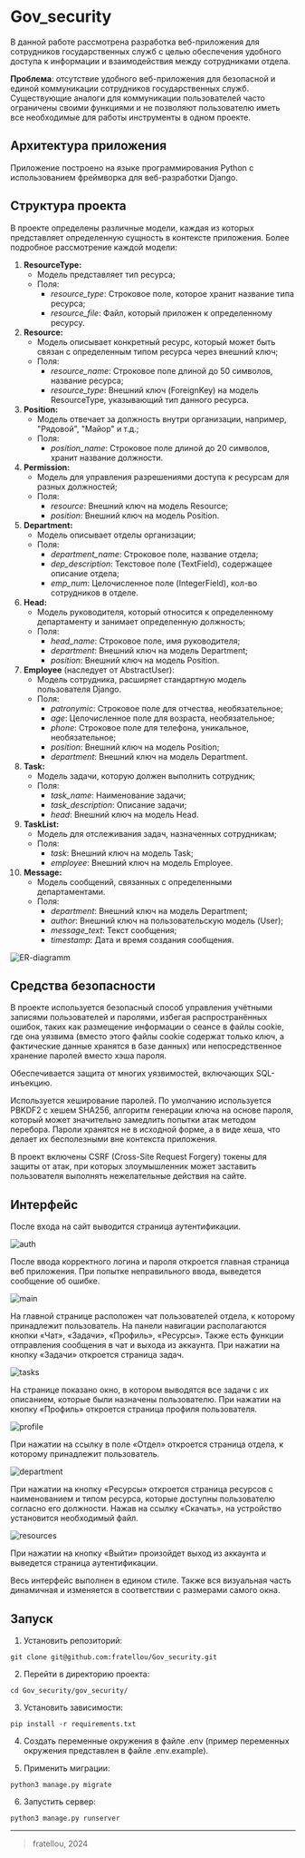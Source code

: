 # Gov_security

В данной работе рассмотрена разработка веб-приложения для сотрудников государственных служб с целью обеспечения удобного доступа к информации и взаимодействия между сотрудниками отдела.

**Проблема**: отсутствие удобного веб-приложения для безопасной и единой коммуникации сотрудников государственных служб. Существующие аналоги для коммуникации пользователей часто ограничены своими функциями и не позволяют пользователю иметь все необходимые для работы инструменты в одном проекте.

## Архитектура приложения

Приложение построено на языке программирования Python с использованием фреймворка для веб-разработки Django.

## Структура проекта

В проекте определены различные модели, каждая из которых представляет определенную сущность в контексте приложения. Более подробное рассмотрение каждой модели:

1. **ResourceType:**
    - Модель представляет тип ресурса;
    - Поля: 
        - *resource_type*: Строковое поле, которое хранит название типа ресурса; 
        - *resource_file*: Файл, который приложен к определенному ресурсу.
2. **Resource:**
    - Модель описывает конкретный ресурс, который может быть связан с определенным типом ресурса через внешний ключ;
    - Поля: 
        - *resource_name*: Строковое поле длиной до 50 символов, название ресурса; 
        - *resource_type*: Внешний ключ (ForeignKey) на модель ResourceType, указывающий тип данного ресурса.
3. **Position:**
    - Модель отвечает за должность внутри организации, например, "Рядовой", "Майор" и т.д.;
    - Поля: 
        - *position_name*: Строковое поле длиной до 20 символов, хранит название должности.
4. **Permission:**
    - Модель для управления разрешениями доступа к ресурсам для разных должностей;
    - Поля: 
        - *resource*: Внешний ключ на модель Resource; 
        - *position*: Внешний ключ на модель Position.
5. **Department:**
    - Модель описывает отделы организации;
    - Поля: 
        - *department_name*: Строковое поле, название отдела; 
        - *dep_description*: Текстовое поле (TextField), содержащее описание отдела; 
        - *emp_num*: Целочисленное поле (IntegerField), кол-во сотрудников в отделе.
6. **Head:**
    - Модель руководителя, который относится к определенному департаменту и занимает определенную должность;
    - Поля: 
        - *head_name*: Строковое поле, имя руководителя; 
        - *department*: Внешний ключ на модель Department; 
        - *position*: Внешний ключ на модель Position.
7. **Employee** (наследует от AbstractUser):
    - Модель сотрудника, расширяет стандартную модель пользователя Django.
    - Поля: 
        - *patronymic*: Строковое поле для отчества, необязательное; 
        - *age*: Целочисленное поле для возраста, необязательное; 
        - *phone*: Строковое поле для телефона, уникальное, необязательное; 
        - *position*: Внешний ключ на модель Position; 
        - *department*: Внешний ключ на модель Department.
8. **Task:**
    - Модель задачи, которую должен выполнить сотрудник;
    - Поля: 
        - *task_name*: Наименование задачи; 
        - *task_description*: Описание задачи; 
        - *head*: Внешний ключ на модель Head.
9. **TaskList:**
    - Модель для отслеживания задач, назначенных сотрудникам;
    - Поля: 
        - *task*: Внешний ключ на модель Task; 
        - *employee*: Внешний ключ на модель Employee.
10. **Message:**
    - Модель сообщений, связанных с определенными департаментами.
    - Поля: 
        - *department*: Внешний ключ на модель Department; 
        - *author*: Внешний ключ на пользовательскую модель (User); 
        - *message_text*: Текст сообщения; 
        - *timestamp*: Дата и время создания сообщения.

![ER-diagramm](./gov_security/gov_security/media/ER-diagramm.png)

## Средства безопасности

В проекте используется безопасный способ управления учётными записями пользователей и паролями, избегая распространённых ошибок, таких как размещение информации о сеансе в файлы cookie, где она уязвима (вместо этого файлы cookie содержат только ключ, а фактические данные хранятся в базе данных) или непосредственное хранение паролей вместо хэша пароля.

Обеспечивается защита от многих уязвимостей, включающих SQL-инъекцию. 

Используется хеширование паролей. По умолчанию используется PBKDF2 с хешем SHA256, алгоритм генерации ключа на основе пароля, который может значительно замедлить попытки атак методом перебора. Пароли хранятся не в исходной форме, а в виде хеша, что делает их бесполезными вне контекста приложения.

В проект включены CSRF (Cross-Site Request Forgery) токены для защиты от атак, при которых злоумышленник может заставить пользователя выполнять нежелательные действия на сайте.

## Интерфейс

После входа на сайт выводится страница аутентификации.

![auth](./gov_security/gov_security/media/auth.png)

После ввода корректного логина и пароля откроется главная страница веб приложения. При попытке неправильного ввода, выведется сообщение об ошибке. 

![main](./gov_security/gov_security/media/main.png)

На главной странице расположен чат пользователей отдела, к которому принадлежит пользователь. На панели навигации располагаются кнопки «Чат», «Задачи», «Профиль», «Ресурсы». Также есть функции отправления сообщения в чат и выхода из аккаунта. При нажатии на кнопку «Задачи» откроется страница задач.

![tasks](./gov_security/gov_security/media/tasks.png)

На странице показано окно, в котором выводятся все задачи с их описанием, которые были назначены пользователю. При нажатии на кнопку «Профиль» откроется страница профиля пользователя. 

![profile](./gov_security/gov_security/media/profile.png)

При нажатии на ссылку в поле «Отдел» откроется страница отдела, к которому принадлежит пользователь.

![department](./gov_security/gov_security/media/department.png)

При нажатии на кнопку «Ресурсы» откроется страница ресурсов с наименованием и типом ресурса, которые доступны пользователю согласно его должности. Нажав на ссылку «Скачать», на устройство установится необходимый файл. 

![resources](./gov_security/gov_security/media/resources.png)

При нажатии на кнопку «Выйти» произойдет выход из аккаунта и выведется страница аутентификации. 

Весь интерфейс выполнен в едином стиле. Также вся визуальная часть динамичная и изменяется в соответствии с размерами самого окна.

## Запуск

1. Установить репозиторий:

```
git clone git@github.com:fratellou/Gov_security.git
```

2. Перейти в директорию проекта:

```
cd Gov_security/gov_security/
```

3. Установить зависимости:

```
pip install -r requirements.txt
```

4. Создать переменные окружения в файле .env (пример переменных окружения представлен в файле .env.example).

5. Применить миграции:
```
python3 manage.py migrate
```

6. Запустить сервер:

```
python3 manage.py runserver
```

---
> fratellou, 2024